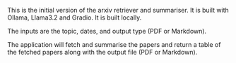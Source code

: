This is the initial version of the arxiv retriever and summariser. It is built with Ollama, Llama3.2 and Gradio. It is built locally. 

The inputs are the topic, dates, and output type (PDF or Markdown). 

The application will fetch and summarise the papers and return a table of the fetched papers along with the output file (PDF or Markdown). 
